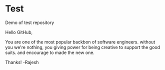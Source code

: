 # Test
Demo of test repository


Hello GitHub,

You are one of the most popular backbon of software engineers.
without you we're nothing, you giving power for being creative to support the good suits.
and encourage to made the new one.

Thanks!
-Rajesh

